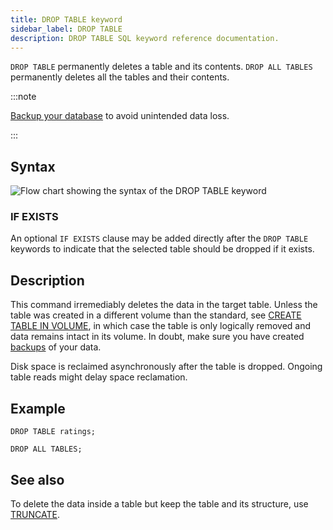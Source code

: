 ```yaml
---
title: DROP TABLE keyword
sidebar_label: DROP TABLE
description: DROP TABLE SQL keyword reference documentation.
---
```


`DROP TABLE` permanently deletes a table and its contents. `DROP ALL TABLES`
permanently deletes all the tables and their contents.

:::note

[Backup your database](/docs/operations/backup/) to avoid unintended data loss.

:::

## Syntax

![Flow chart showing the syntax of the DROP TABLE keyword](/img/docs/diagrams/dropTable.svg)

### IF EXISTS

An optional `IF EXISTS` clause may be added directly after the `DROP TABLE`
keywords to indicate that the selected table should be dropped if it exists.

## Description

This command irremediably deletes the data in the target table. Unless the table
was created in a different volume than the standard, see
[CREATE TABLE IN VOLUME](/docs/reference/sql/create-table/#table-target-volume),
in which case the table is only logically removed and data remains intact in its
volume. In doubt, make sure you have created
[backups](/docs/reference/sql/backup/) of your data.

Disk space is reclaimed asynchronously after the table is dropped. Ongoing table
reads might delay space reclamation.

## Example

```questdb-sql
DROP TABLE ratings;
```

```questdb-sql
DROP ALL TABLES;
```

## See also

To delete the data inside a table but keep the table and its structure, use
[TRUNCATE](/docs/reference/sql/truncate/).

